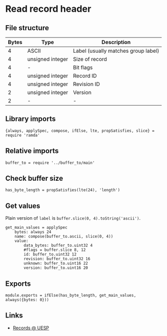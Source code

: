 # Read record header

## File structure

| Bytes | Type             | Description                         |
| ----- | ---------------- | ----------------------------------- |
|     4 | ASCII            | Label (usually matches group label) |
|     4 | unsigned integer | Size of record                      |
|     4 | -                | Bit flags                           |
|     4 | unsigned integer | Record ID                           |
|     4 | unsigned integer | Revision ID                         |
|     2 | unsigned integer | Version                             |
|     2 | -                | -                                   |


## Library imports

	{always, applySpec, compose, ifElse, lte, propSatisfies, slice} = require 'ramda'


## Relative imports

	buffer_to = require '../buffer_to/main'


## Check buffer size

	has_byte_length = propSatisfies(lte(24), 'length')


## Get values

Plain version of `label` is `buffer.slice(0, 4).toString('ascii')`.

	get_main_values = applySpec
		bytes: always 24
		name: compose(buffer_to.ascii, slice(0, 4))
		value:
			data_bytes: buffer_to.uint32 4
			#flags = buffer.slice 8, 12
			id: buffer_to.uint32 12
			revision: buffer_to.uint32 16
			unknown: buffer_to.uint16 22
			version: buffer_to.uint16 20


## Exports

	module.exports = ifElse(has_byte_length, get_main_values, always({bytes: 0}))


## Links

- [Records @ UESP](http://www.uesp.net/wiki/Tes5Mod:Mod_File_Format#Records)
